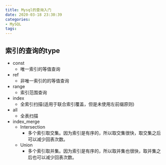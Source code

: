 ```yaml
---
title: Mysql的查询入门
date: 2020-03-18 23:30:39
categories:
- MySQL
tags:
---
```


## 索引的查询的type
- const
  - 唯一索引的等值查询
- ref
  - 非唯一索引的的等值查询
- range
  - 索引范围查询
- index
  - 全索引扫描(适用于联合索引覆盖，但是未使用左前缀原则)
- all
  - 全表扫描
- index_merge
  - Intersection
    - 多个索引取交集。因为索引是有序的，所以取交集很快，取交集之后可以减少回表次数。
  - Union
    - 多个索引取并集。因为索引是有序的，所以取并集也很快，取并集之后也可以减少回表次数。